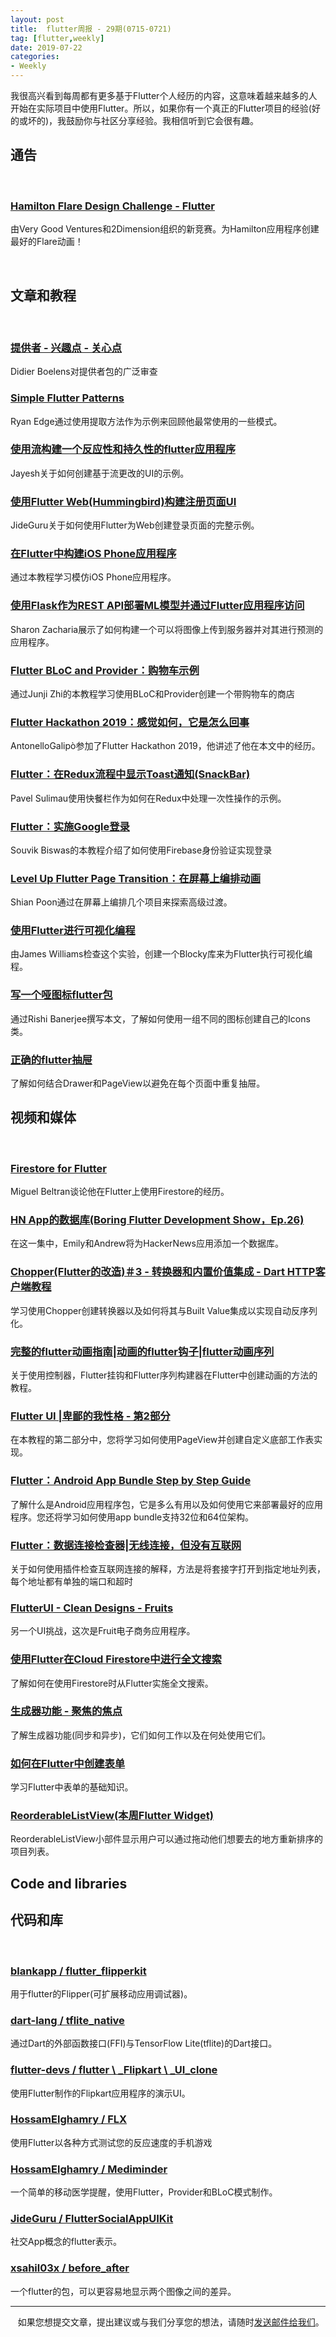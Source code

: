 ```yaml
---
layout: post
title:  flutter周报 - 29期(0715-0721)
tag: [flutter,weekly]
date: 2019-07-22
categories:
- Weekly
---
```

 
我很高兴看到每周都有更多基于Flutter个人经历的内容，这意味着越来越多的人开始在实际项目中使用Flutter。所以，如果你有一个真正的Flutter项目的经验(好的或坏的)，我鼓励你与社区分享经验。我相信听到它会很有趣。
   
  

通告
-------------

  

### [Hamilton Flare Design Challenge  -  Flutter](https://medium.com/flutter/hamilton-flare-design-challenge-54993a7dd0be)

由Very Good Ventures和2Dimension组织的新竞赛。为Hamilton应用程序创建最好的Flare动画！

  

文章和教程
----------------------

  

### [提供者 - 兴趣点 - 关心点](https://www.didierboelens.com/2019/07/provider---points-of-interest---points-to-care-about/ )

Didier Boelens对提供者包的广泛审查

### [Simple Flutter Patterns](https://chimon.hashnode.dev/simple-flutter-patterns-cjxyxxjaj0008nrs16f6q1wdn)

Ryan Edge通过使用提取方法作为示例来回顾他最常使用的一些模式。

### [使用流构建一个反应性和持久性的flutter应用程序](https://medium.com/flutter-community/building-a-reactive-and-persistent-flutter-app-using-streams-4d6b947c5cb5)

Jayesh关于如何创建基于流更改的UI的示例。

### [使用Flutter Web(Hummingbird)构建注册页面UI](https://medium.com/@jideguru/building-a-signup-page-ui-with-flutter-web-hummingbird-b9fa80e9fdb7)

JideGuru关于如何使用Flutter为Web创建登录页面的完整示例。

### [在Flutter中构建iOS Phone应用程序](https://medium.com/flutter-community/building-ios-phone-application-in-flutter-f312dc207655)

通过本教程学习模仿iOS Phone应用程序。

### [使用Flask作为REST API部署ML模型并通过Flutter应用程序访问]( https://medium.com/analytics-vidhya/deploy-ml-models-using-flask-as-rest-api-and-access-viaflutter-APP-7ce63d5c1f3b)

Sharon Zacharia展示了如何构建一个可以将图像上传到服务器并对其进行预测的应用程序。

### [Flutter BLoC and Provider：购物车示例](https://medium.com/flutter-community/flutter-bloc-and-provider-a-shopping-cart-example-af75004e1666)

通过Junji Zhi的本教程学习使用BLoC和Provider创建一个带购物车的商店

### [Flutter Hackathon 2019：感觉如何，它是怎么回事](https://medium.com/flutter-community/flutter-hackathon-2019-what-it-felt-like-and-how-was-it-is-eba3b976c0e2)

AntonelloGalipò参加了Flutter Hackathon 2019，他讲述了他在本文中的经历。

### [Flutter：在Redux流程中显示Toast通知(SnackBar)](https://medium.com/flutter-community/flutter-redux-toast-notification-fcd0971eaf0f)

Pavel Sulimau使用快餐栏作为如何在Redux中处理一次性操作的示例。

### [Flutter：实施Google登录](https://medium.com/flutter-community/flutter-implementing-google-sign-in-71888bca24ed)

Souvik Biswas的本教程介绍了如何使用Firebase身份验证实现登录

### [Level Up Flutter Page Transition：在屏幕上编排动画](https://medium.com/@lvlzeros/level-up-flutter-page-transition-choreographing-animations-across-screens-efb5ea105fca)

Shian Poon通过在屏幕上编排几个项目来探索高级过渡。

### [使用Flutter进行可视化编程](https://medium.com/@ecspike/visual-programming-with-flutter-20b2af9a22cc)

由James Williams检查这个实验，创建一个Blocky库来为Flutter执行可视化编程。

### [写一个哑图标flutter包](https://medium.com/flutter-community/writing-a-dumb-icon-flutter-package-9682d949002f)

通过Rishi Banerjee撰写本文，了解如何使用一组不同的图标创建自己的Icons类。

### [正确的flutter抽屉](https://blog.usejournal.com/flutter-drawers-done-right-b30a715e334b)

了解如何结合Drawer和PageView以避免在每个页面中重复抽屉。

视频和媒体
----------------

  

### [Firestore for Flutter](https://skillsmatter.com/skillscasts/14106-firestore-for-flutter?utm_medium=social&utm_source=twitter&utm_campaign=893d46&utm_content=skillscast)

Miguel Beltran谈论他在Flutter上使用Firestore的经历。

### [HN App的数据库(Boring Flutter Development Show，Ep.26)](https://www.youtube.com/watch?v=9o_M-LjO4no&list=PLjxrf2q8roU3ahJVrSgAnPjzkpGmL9Czl&index=35&t=0s&linkId=70677724)

在这一集中，Emily和Andrew将为HackerNews应用添加一个数据库。

### [Chopper(Flutter的改造)＃3  - 转换器和内置价值集成 -  Dart HTTP客户端教程](https://www.youtube.com/watch?v=fynWAe9GjmE&feature=youtu.be&app=desktop)

学习使用Chopper创建转换器以及如何将其与Built Value集成以实现自动反序列化。

### [完整的flutter动画指南|动画的flutter钩子|flutter动画序列](https://www.youtube.com/watch?v=mdhoIQqS2z0&feature=youtu.be)

关于使用控制器，Flutter挂钩和Flutter序列构建器在Flutter中创建动画的方法的教程。

### [Flutter UI |卑鄙的我性格 - 第2部分](https://www.youtube.com/watch?v=2cl70GbiJZc&feature=youtu.be)

在本教程的第二部分中，您将学习如何使用PageView并创建自定义底部工作表实现。

### [Flutter：Android App Bundle Step by Step Guide](https://www.youtube.com/watch?v=dRbmjsqERVw&feature=youtu.be)

了解什么是Android应用程序包，它是多么有用以及如何使用它来部署最好的应用程序。您还将学习如何使用app bundle支持32位和64位架构。

### [Flutter：数据连接检查器|无线连接，但没有互联网](https://www.youtube.com/watch?v=u_Xyqo6lhFE&feature=youtu.be)

关于如何使用插件检查互联网连接的解释，方法是将套接字打开到指定地址列表，每个地址都有单独的端口和超时

### [FlutterUI  -  Clean Designs  -  Fruits](https://www.youtube.com/watch?v=wodEsx1_OA8&feature=youtu.be)

另一个UI挑战，这次是Fruit电子商务应用程序。

### [使用Flutter在Cloud Firestore中进行全文搜索](https://www.youtube.com/watch?v=2DCASHWYj1M&feature=youtu.be)

了解如何在使用Firestore时从Flutter实施全文搜索。

### [生成器功能 - 聚焦的焦点](https://www.youtube.com/watch?v=TF-TBsgIErY)

了解生成器功能(同步和异步)，它们如何工作以及在何处使用它们。

### [如何在Flutter中创建表单](https://www.youtube.com/watch?v=WpwIZW75YuE&feature=youtu.be)

学习Flutter中表单的基础知识。

### [ReorderableListView(本周Flutter Widget)](https://www.youtube.com/watch?v=3fB1mxOsqJE&feature=youtu.be)

ReorderableListView小部件显示用户可以通过拖动他们想要去的地方重新排序的项目列表。

Code and libraries
------------------
 代码和库
------------------

  

### [blankapp / flutter_flipperkit](https://github.com/blankapp/flutter_flipperkit)

用于flutter的Flipper(可扩展移动应用调试器)。

### [dart-lang / tflite_native](https://github.com/dart-lang/tflite_native)

通过Dart的外部函数接口(FFI)与TensorFlow Lite(tflite)的Dart接口。

### [flutter-devs / flutter \ _Flipkart \ _UI_clone](https://github.com/flutter-devs/flutter_Flipkart_UI_clone)

使用Flutter制作的Flipkart应用程序的演示UI。

### [HossamElghamry / FLX](https://github.com/HossamElghamry/FLX)

使用Flutter以各种方式测试您的反应速度的手机游戏

### [HossamElghamry / Mediminder](https://github.com/HossamElghamry/Mediminder)

一个简单的移动医学提醒，使用Flutter，Provider和BLoC模式制作。

### [JideGuru / FlutterSocialAppUIKit](https://github.com/JideGuru/FlutterSocialAppUIKit)

社交App概念的flutter表示。

### [xsahil03x / before_after](https://github.com/xsahil03x/before_after)

一个flutter的包，可以更容易地显示两个图像之间的差异。
 
----------

  
如果您想提交文章，提出建议或与我们分享您的想法，请随时[发送邮件给我们](mailto：natoto@qq.com)。